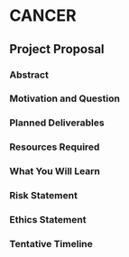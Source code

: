 # CANCER

## Project Proposal

### Abstract


### Motivation and Question


### Planned Deliverables


### Resources Required


### What You Will Learn


### Risk Statement


### Ethics Statement


### Tentative Timeline